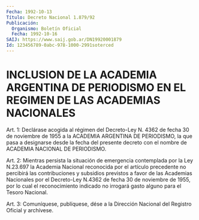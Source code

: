```yaml
---
Fecha: 1992-10-13
Título: Decreto Nacional 1.879/92
Publicación:
  Organismo: Boletín Oficial
  Fecha: 1992-10-16
SAIJ: https://www.saij.gob.ar/DN19920001879
Id: 123456789-0abc-978-1000-2991soterced
---
```

# INCLUSION DE LA ACADEMIA ARGENTINA DE PERIODISMO EN EL REGIMEN DE LAS ACADEMIAS NACIONALES

<a id="1"></a>
Art. 1: Declárase acogida al régimen del Decreto-Ley N. 4362 de fecha   30  de  noviembre  de  1955  a  la  ACADEMIA  ARGENTINA  DE PERIODISMO,  la  que  pasa a designarse desde la fecha del presente decreto  con  el  nombre  de    ACADEMIA  NACIONAL  DE  PERIODISMO.

<a id="2"></a>
Art. 2: Mientras persista la situación de emergencia contemplada  por  la  Ley  N.23.697 la Academia Nacional reconocida por  el  artículo  precedente no  percibirá  las  contribuciones  y subsidios previstos  a  favor  de  las  Academias Nacionales por el Decreto-Ley N.4362 de fecha 30 de noviembre  de  1955,  por lo cual el reconocimiento indicado no irrogará gasto alguno para  el Tesoro Nacional.

<a id="3"></a>
Art.  3: Comuníquese, publíquese, dése a la Dirección Nacional del Registro Oficial y archívese.